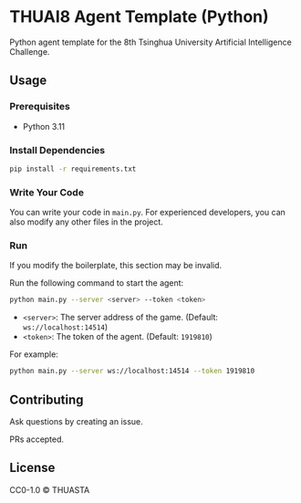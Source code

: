 # THUAI8 Agent Template (Python)

Python agent template for the 8th Tsinghua University Artificial Intelligence Challenge.

## Usage

### Prerequisites

- Python 3.11

### Install Dependencies

```bash
pip install -r requirements.txt
```

### Write Your Code

You can write your code in `main.py`. For experienced developers, you can also modify any other files in the project.

### Run

If you modify the boilerplate, this section may be invalid.

Run the following command to start the agent:

```bash
python main.py --server <server> --token <token>
```

- `<server>`: The server address of the game. (Default: `ws://localhost:14514`)
- `<token>`: The token of the agent. (Default: `1919810`)

For example:

```bash
python main.py --server ws://localhost:14514 --token 1919810
```

## Contributing

Ask questions by creating an issue.

PRs accepted.

## License

CC0-1.0 © THUASTA
